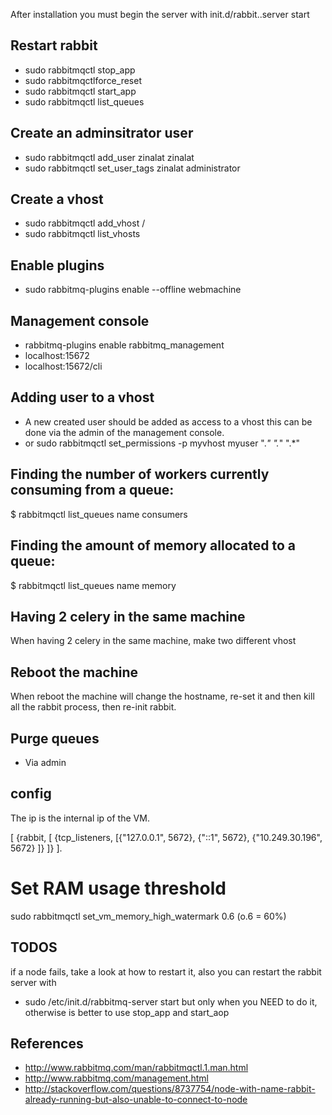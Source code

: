 After installation you must begin the server with init.d/rabbit..server start

## Restart rabbit

* sudo rabbitmqctl stop_app
* sudo rabbitmqctlforce_reset
* sudo rabbitmqctl start_app
* sudo rabbitmqctl list_queues

## Create an adminsitrator user

* sudo rabbitmqctl add_user zinalat zinalat  
* sudo rabbitmqctl set_user_tags zinalat  administrator

## Create a vhost
* sudo rabbitmqctl add_vhost /
* sudo rabbitmqctl list_vhosts

## Enable plugins

* sudo rabbitmq-plugins enable --offline  webmachine

## Management console
* rabbitmq-plugins enable rabbitmq_management
* localhost:15672
* localhost:15672/cli

## Adding user to a vhost
* A new created user should be added as access to a vhost this can be done via the admin
of the management console.
* or  sudo rabbitmqctl set_permissions -p myvhost myuser  ".*" ".*" ".*"

## Finding the number of workers currently consuming from a queue:

$ rabbitmqctl list_queues name consumers

## Finding the amount of memory allocated to a queue:

$ rabbitmqctl list_queues name memory

## Having 2 celery in the same machine

When having 2 celery in the same machine, make two different vhost 

## Reboot the machine

When reboot the machine will change the hostname, re-set it and then kill all the rabbit process, then re-init rabbit. 

## Purge queues

* Via admin

## config 
The ip is the internal ip of the VM.

[
  {rabbit, [
    {tcp_listeners, [{"127.0.0.1", 5672},
                     {"::1",       5672},
                     {"10.249.30.196",   5672}
]}
  ]}
].

# Set RAM usage threshold
sudo rabbitmqctl set_vm_memory_high_watermark 0.6    (o.6 = 60%)

## TODOS
if a node fails, take a look at how to restart it, also you can restart the rabbit server with
* sudo /etc/init.d/rabbitmq-server start  but only when you NEED to do it, otherwise is better to use stop_app and start_aop


## References

* http://www.rabbitmq.com/man/rabbitmqctl.1.man.html
* http://www.rabbitmq.com/management.html
* http://stackoverflow.com/questions/8737754/node-with-name-rabbit-already-running-but-also-unable-to-connect-to-node
